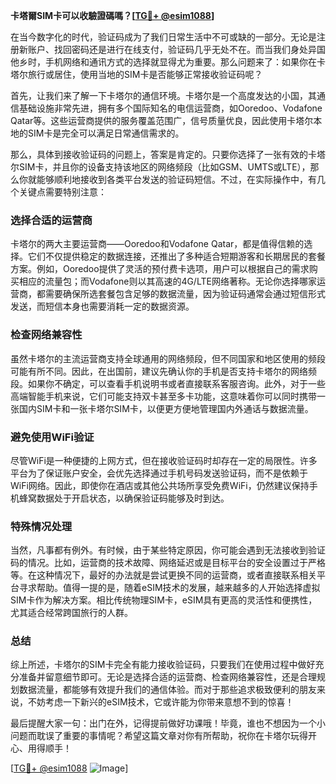 **卡塔爾SIM卡可以收驗證碼嗎？[[TG💪+ @esim1088](https://t.me/s/esim1088)]**

在当今数字化的时代，验证码成为了我们日常生活中不可或缺的一部分。无论是注册新账户、找回密码还是进行在线支付，验证码几乎无处不在。而当我们身处异国他乡时，手机网络和通讯方式的选择就显得尤为重要。那么问题来了：如果你在卡塔尔旅行或居住，使用当地的SIM卡是否能够正常接收验证码呢？

首先，让我们来了解一下卡塔尔的通信环境。卡塔尔是一个高度发达的小国，其通信基础设施非常先进，拥有多个国际知名的电信运营商，如Ooredoo、Vodafone Qatar等。这些运营商提供的服务覆盖范围广，信号质量优良，因此使用卡塔尔本地的SIM卡是完全可以满足日常通信需求的。

那么，具体到接收验证码的问题上，答案是肯定的。只要你选择了一张有效的卡塔尔SIM卡，并且你的设备支持该地区的网络频段（比如GSM、UMTS或LTE），那么你就能够顺利地接收到各类平台发送的验证码短信。不过，在实际操作中，有几个关键点需要特别注意：

### **选择合适的运营商**
卡塔尔的两大主要运营商——Ooredoo和Vodafone Qatar，都是值得信赖的选择。它们不仅提供稳定的数据连接，还推出了多种适合短期游客和长期居民的套餐方案。例如，Ooredoo提供了灵活的预付费卡选项，用户可以根据自己的需求购买相应的流量包；而Vodafone则以其高速的4G/LTE网络著称。无论你选择哪家运营商，都需要确保所选套餐包含足够的数据流量，因为验证码通常会通过短信形式发送，而短信本身也需要消耗一定的数据资源。

### **检查网络兼容性**
虽然卡塔尔的主流运营商支持全球通用的网络频段，但不同国家和地区使用的频段可能有所不同。因此，在出国前，建议先确认你的手机是否支持卡塔尔的网络频段。如果你不确定，可以查看手机说明书或者直接联系客服咨询。此外，对于一些高端智能手机来说，它们可能支持双卡甚至多卡功能，这意味着你可以同时携带一张国内SIM卡和一张卡塔尔SIM卡，以便更方便地管理国内外通话与数据流量。

### **避免使用WiFi验证**
尽管WiFi是一种便捷的上网方式，但在接收验证码时却存在一定的局限性。许多平台为了保证账户安全，会优先选择通过手机号码发送验证码，而不是依赖于WiFi网络。因此，即使你在酒店或其他公共场所享受免费WiFi，仍然建议保持手机蜂窝数据处于开启状态，以确保验证码能够及时到达。

### **特殊情况处理**
当然，凡事都有例外。有时候，由于某些特定原因，你可能会遇到无法接收到验证码的情况。比如，运营商的技术故障、网络延迟或是目标平台的安全设置过于严格等。在这种情况下，最好的办法就是尝试更换不同的运营商，或者直接联系相关平台寻求帮助。值得一提的是，随着eSIM技术的发展，越来越多的人开始选择虚拟SIM卡作为解决方案。相比传统物理SIM卡，eSIM具有更高的灵活性和便携性，尤其适合经常跨国旅行的人群。

### **总结**
综上所述，卡塔尔的SIM卡完全有能力接收验证码，只要我们在使用过程中做好充分准备并留意细节即可。无论是选择合适的运营商、检查网络兼容性，还是合理规划数据流量，都能够有效提升我们的通信体验。而对于那些追求极致便利的朋友来说，不妨考虑一下新兴的eSIM技术，它或许能为你带来意想不到的惊喜！

最后提醒大家一句：出门在外，记得提前做好功课哦！毕竟，谁也不想因为一个小问题而耽误了重要的事情呢？希望这篇文章对你有所帮助，祝你在卡塔尔玩得开心、用得顺手！

[[TG💪+ @esim1088](https://t.me/s/esim1088) ![Image](https://i.postimg.cc/4NQfJmqS/Snipaste-2025-05-13-00-14-12.png)]